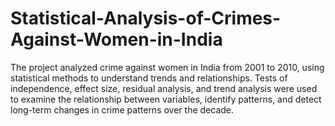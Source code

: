 # Statistical-Analysis-of-Crimes-Against-Women-in-India
The project analyzed crime against women in India from 2001 to 2010, using statistical methods to understand trends and relationships. Tests of independence, effect size, residual analysis, and trend analysis were used to examine the relationship between variables, identify patterns, and detect long-term changes in crime patterns over the decade.
